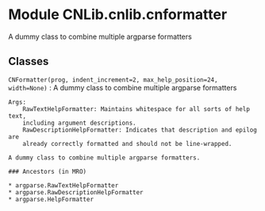 Module CNLib.cnlib.cnformatter
==============================
A dummy class to combine multiple argparse formatters

Classes
-------

`CNFormatter(prog, indent_increment=2, max_help_position=24, width=None)`
:   A dummy class to combine multiple argparse formatters
    
    Args:
        RawTextHelpFormatter: Maintains whitespace for all sorts of help text,
        including argument descriptions.
        RawDescriptionHelpFormatter: Indicates that description and epilog are
        already correctly formatted and should not be line-wrapped.
    
    A dummy class to combine multiple argparse formatters.

    ### Ancestors (in MRO)

    * argparse.RawTextHelpFormatter
    * argparse.RawDescriptionHelpFormatter
    * argparse.HelpFormatter